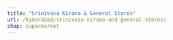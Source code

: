 ```yaml
---
title: "Srinivasa Kirana & General Stores"
url: /hyderabad/srinivasa-kirana-and-general-stores/
shop: supermarket
---
```

